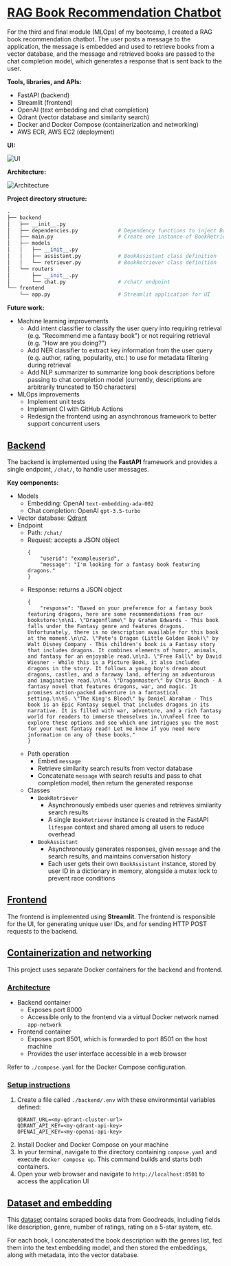 # <u>RAG Book Recommendation Chatbot</u>

For the third and final module (MLOps) of my bootcamp, I created a RAG book recommendation chatbot. The user posts a message to the application, the message is embedded and used to retrieve books from a vector database, and the message and retrieved books are passed to the chat completion model, which generates a response that is sent back to the user.

**Tools, libraries, and APIs:**
* FastAPI (backend)
* Streamlit (frontend)
* OpenAI (text embedding and chat completion)
* Qdrant (vector database and similarity search)
* Docker and Docker Compose (containerization and networking)
* AWS ECR, AWS EC2 (deployment)

**UI:**

![UI](./assets/ui.png)

**Architecture:**

![Architecture](./assets/architecture.png)

**Project directory structure:**

```python
.
├── backend
│   ├── __init__.py
│   ├── dependencies.py             # Dependency functions to inject BookRetriever into /chat/ operation function
│   ├── main.py                     # Create one instance of BookRetriever to be shared among all users
│   ├── models
│   │   ├── __init__.py
│   │   ├── assistant.py            # BookAssistant class definition
│   │   └── retriever.py            # BookRetriever class definition
│   └── routers
│       ├── __init__.py
│       └── chat.py                 # /chat/ endpoint
└── frontend
    └── app.py                      # Streamlit application for UI
```

**Future work:**
* Machine learning improvements
    * Add intent classifier to classify the user query into requiring retrieval (e.g. "Recommend me a fantasy book") or not requiring retrieval (e.g. "How are you doing?")
    * Add NER classifier to extract key information from the user query (e.g. author, rating, popularity, etc.) to use for metadata filtering during retrieval
    * Add NLP summarizer to summarize long book descriptions before passing to chat completion model (currently, descriptions are arbitrarily truncated to 150 characters)
* MLOps improvements
    * Implement unit tests
    * Implement CI with GitHub Actions
    * Redesign the frontend using an asynchronous framework to better support concurrent users

## <u>Backend</u>

The backend is implemented using the **FastAPI** framework and provides a single endpoint, `/chat/`, to handle user messages. 

**Key components:**
* Models
    * Embedding: OpenAI `text-embedding-ada-002`
    * Chat completion: OpenAI `gpt-3.5-turbo`
* Vector database: [Qdrant](https://qdrant.tech/)
* Endpoint
    * Path: `/chat/`
    * Request: accepts a JSON object
        ```
        {
            "userid": "exampleuserid",
            "message": "I'm looking for a fantasy book featuring dragons."
        }
        ```
    * Response: returns a JSON object
        ```
        {
            "response": "Based on your preference for a fantasy book featuring dragons, here are some recommendations from our bookstore:\n\n1. \"Dragonflame\" by Graham Edwards - This book falls under the Fantasy genre and features dragons. Unfortunately, there is no description available for this book at the moment.\n\n2. \"Pete's Dragon (Little Golden Book)\" by Walt Disney Company - This children's book is a Fantasy story that includes dragons. It combines elements of humor, animals, and fantasy for an enjoyable read.\n\n3. \"Free Fall\" by David Wiesner - While this is a Picture Book, it also includes dragons in the story. It follows a young boy's dream about dragons, castles, and a faraway land, offering an adventurous and imaginative read.\n\n4. \"Dragonmaster\" by Chris Bunch - A fantasy novel that features dragons, war, and magic. It promises action-packed adventure in a fantastical setting.\n\n5. \"The King's Blood\" by Daniel Abraham - This book is an Epic Fantasy sequel that includes dragons in its narrative. It is filled with war, adventure, and a rich fantasy world for readers to immerse themselves in.\n\nFeel free to explore these options and see which one intrigues you the most for your next fantasy read! Let me know if you need more information on any of these books."
        }
        ```
    * Path operation
        * Embed `message`
        * Retrieve similarity search results from vector database
        * Concatenate `message` with search results and pass to chat completion model, then return the generated response
    * Classes
        * `BookRetriever`
            * Asynchronously embeds user queries and retrieves similarity search results
            * A single `BookRetriever` instance is created in the FastAPI `lifespan` context and shared among all users to reduce overhead
        * `BookAssistant`
            * Asynchronously generates responses, given `message` and the search results, and maintains conversation history
            * Each user gets their own `BookAssistant` instance, stored by user ID in a dictionary in memory, alongside a mutex lock to prevent race conditions

## <u>Frontend</u>

The frontend is implemented using **Streamlit**. The frontend is responsible for the UI, for generating unique user IDs, and for sending HTTP POST requests to the backend.

## <u>Containerization and networking</u>

This project uses separate Docker containers for the backend and frontend.

### <u>Architecture</u>
* Backend container
    * Exposes port 8000
    * Accessible only to the frontend via a virtual Docker network named `app-network`
* Frontend container
    * Exposes port 8501, which is forwarded to port 8501 on the host machine
    * Provides the user interface accessible in a web browser

Refer to `./compose.yaml` for the Docker Compose configuration.

### <u>Setup instructions</u>
1. Create a file called `./backend/.env` with these environmental variables defined:
    ```
    QDRANT_URL=<my-qdrant-cluster-url>
    QDRANT_API_KEY=<my-qdrant-api-key>
    OPENAI_API_KEY=<my-openai-api-key>
    ```
2. Install Docker and Docker Compose on your machine
3. In your terminal, navigate to the directory containing `compose.yaml` and execute `docker compose up`. This command builds and starts both containers.
4. Open your web browser and navigate to `http://localhost:8501` to access the application UI

## <u>Dataset and embedding</u>

This [dataset](https://github.com/scostap/goodreads_bbe_dataset) contains scraped books data from Goodreads, including fields like description, genre, number of ratings, rating on a 5-star system, etc.

For each book, I concatenated the book description with the genres list, fed them into the text embedding model, and then stored the embeddings, along with metadata, into the vector database.